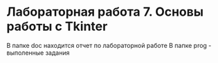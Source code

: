 # Лабораторная работа 7. Основы работы с Tkinter

В папке doc находится отчет по лабораторной работе
В папке prog - выполенные задания
